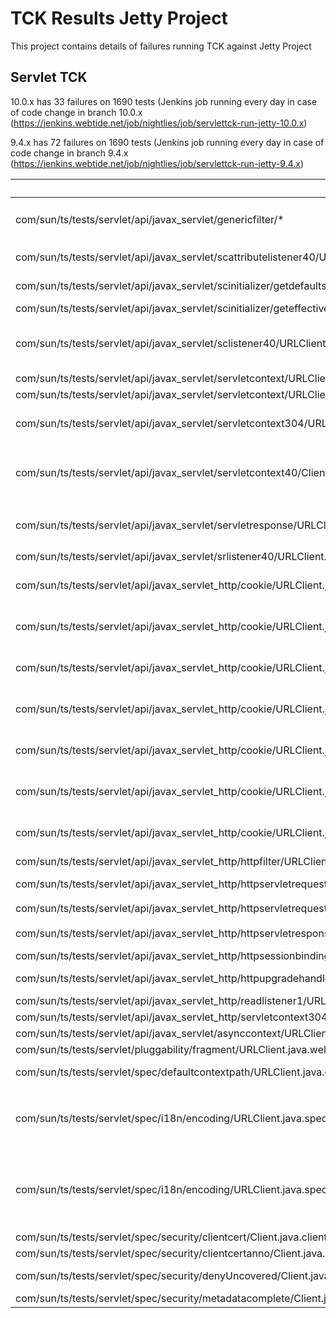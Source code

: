 TCK Results Jetty Project
=====================
This project contains details of failures running TCK against Jetty Project

Servlet TCK
---------------------

10.0.x has 33 failures on 1690 tests (Jenkins job running every day in case of code change in branch 10.0.x (https://jenkins.webtide.net/job/nightlies/job/servlettck-run-jetty-10.0.x)

9.4.x has 72 failures on 1690 tests (Jenkins job running every day in case of code change in branch 9.4.x (https://jenkins.webtide.net/job/nightlies/job/servlettck-run-jetty-9.4.x)


| Failures | Cause | 9.4.x | 10.0.x | Github issue |
|----------|-------|-------|--------|--------------|
| com/sun/ts/tests/servlet/api/javax_servlet/genericfilter/*          | Caused by: java.lang.ClassNotFoundException: javax.servlet.GenericFilter | Servlet 4.0 specs 8 failure | 1 failure to investigate :question: |
| com/sun/ts/tests/servlet/api/javax_servlet/scattributelistener40/URLClient.java#defaultMethodsTest | java.lang.AbstractMethodError: com.sun.ts.tests.servlet.api.javax_servlet.scattributelistener40.SCAttributeListener40.attributeAdded(Ljavax/servlet/ServletContextAttributeEvent;)V | Servlet 4.0 Specs 1 failure | :white_check_mark: |
| com/sun/ts/tests/servlet/api/javax_servlet/scinitializer/getdefaultsessiontrackingmodes/URLClient.java#getDefaultSessionTrackingModes | Exception (UnsupportedOperationException) not throw (https://javaee.github.io/javaee-spec/javadocs/javax/servlet/ServletContext.html#getDefaultSessionTrackingModes--) | 1 test | 1 test |
| com/sun/ts/tests/servlet/api/javax_servlet/scinitializer/geteffectivesessiontrackingmodes/URLClient.java#getEffectiveSessionTrackingModes | Exception (UnsupportedOperationException) not throw | 1 test | 1 test |
| com/sun/ts/tests/servlet/api/javax_servlet/sclistener40/URLClient.java#defaultMethodsTest | java.lang.AbstractMethodError () | Servlet 4.0 ServletContextListener has default methods but not in 3.1 | :white_check_mark: |
| com/sun/ts/tests/servlet/api/javax_servlet/servletcontext/URLClient.java#GetMajorVersionTest | 4 expected but return 3 | Servlet 4.0 Specs |  :white_check_mark: Fixed | (https://github.com/eclipse/jetty.project/issues/4222) |
| com/sun/ts/tests/servlet/api/javax_servlet/servletcontext/URLClient.java#GetMinorVersionTest | 0 expected but return 1 | Servlet 4.0 Specs |  :white_check_mark: Fixed | (https://github.com/eclipse/jetty.project/issues/4222) |
| com/sun/ts/tests/servlet/api/javax_servlet/servletcontext304/URLClient.java#addListenerTest | No IAE, ServletContext #createListener must IllegalArgumentException - if the specified EventListener class does not implement any of the ServletContextListener,ServletContextAttributeListener, ServletRequestListener, ServletRequestAttributeListener, HttpSessionAttributeListener, HttpSessionIdListener, orHttpSessionListener interfaces. ServletContextHandler#createListener is used to create more type of listener... | 1 test | 1 test |
| com/sun/ts/tests/servlet/api/javax_servlet/servletcontext40/Client.java | NoSuchMethodError | Servlet 4.0 specs 12 failure | 12 failure to investigate :question: |
| com/sun/ts/tests/servlet/api/javax_servlet/servletresponse/URLClient.java#getContentTypeNull2Test | Servlet verifies content-type is being re-set by programmer and character encoding setting does not change. Not clear Test code do ``` response.setContentType("text/html;charset=Shift_Jis"); response.setContentType("text/xml"); String actual_encoding = response.getCharacterEncoding(); String actual_type = response.getContentType(); Expected is: Actual_type == "text/html;charset=Shift_Jis" ``` | 1 failure | 1 failure |
| com/sun/ts/tests/servlet/api/javax_servlet/srlistener40/URLClient.java#defaultMethodsTest | Servlet 4.0 Interface with default method | Servlet 4.0 Specs | :white_check_mark: |
| com/sun/ts/tests/servlet/api/javax_servlet_http/cookie/URLClient.java#getDomainTest | Cookie: $Version="1"; name1="value1"; $Path="/servlet_jsh_cookie_web"; $Domain="localhost" cookie.getDomain null | Setup compliance mode | Setup compliance mode |
| com/sun/ts/tests/servlet/api/javax_servlet_http/cookie/URLClient.java#getPathTest | Cookie: $Version="1"; name1="value1"; $Path="/servlet_jsh_cookie_web"; $Domain="localhost" cookie.getPath null | Setup compliance mode | Setup compliance mode |
| com/sun/ts/tests/servlet/api/javax_servlet_http/cookie/URLClient.java#getVersionTest | Cookie: $Version="1"; name1="value1"; $Path="/servlet_jsh_cookie_web"; $Domain="localhost" : cookie.getVersion -> 0 (not 1) | Setup compliance mode | Setup compliance mode |
| com/sun/ts/tests/servlet/api/javax_servlet_http/cookie/URLClient.java#setMaxAgeNegativeTest | Version=1 missing | Setup compliance mode | Setup compliance mode |
| com/sun/ts/tests/servlet/api/javax_servlet_http/cookie/URLClient.java#setMaxAgePositiveTest | Version=1 missing | Setup compliance mode | Setup compliance mode |
| com/sun/ts/tests/servlet/api/javax_servlet_http/cookie/URLClient.java#setMaxAgeZeroTest | Version=1 missing | Setup compliance mode | Setup compliance mode |
| com/sun/ts/tests/servlet/api/javax_servlet_http/cookie/URLClient.java#setPathTest | Version=1 Missing in response headers | 1 test | Setup compliance mode |
| com/sun/ts/tests/servlet/api/javax_servlet_http/httpfilter/URLClient.java#dofilterTest | Servlet 4.0 Interface | Servlet 4.0 Specs | :white_check_mark: |
| com/sun/ts/tests/servlet/api/javax_servlet_http/httpservletrequest40/Client.java#** | Servlet 4.0 Specs | Servlet 4.0 Specs 11 failure | 9 failures :question: |
| com/sun/ts/tests/servlet/api/javax_servlet_http/httpservletrequestwrapper/URLClient.java#changeSessionIDTest1 | NPE weird test. code request.getSession(false).getAttribute(attrName_OLD)) Trying accessing an attribute which is never set... | :question: | :question: |
| com/sun/ts/tests/servlet/api/javax_servlet_http/httpservletresponse40/Client.java#* |  Servlet 4.0 Specs | Servlet 4.0 Specs 3 failure | 3 failures :question: |
| com/sun/ts/tests/servlet/api/javax_servlet_http/httpsessionbindinglistener40/URLClient.java#defaultMethodsTest | Servlet 4.0 Interface with default method | Servlet 4.0 Specs | :white_check_mark: |
| com/sun/ts/tests/servlet/api/javax_servlet_http/httpupgradehandler/URLClient.java#upgradeTest | HttpServletRequest.upgrade not supported | Not supported | Not supported |
| com/sun/ts/tests/servlet/api/javax_servlet_http/readlistener1/URLClient.java#nioInputTest2 | ServletInputStream.setReadListener should throw ISE if request not upgraded nor async started | 1 test | 1 test |
| com/sun/ts/tests/servlet/api/javax_servlet_http/servletcontext304/URLClient.java#addListenerTest | ContextHandler fix addProgrammaticListener do not add the Listener ServletContext.addListener | 1 test | 1 test |
| com/sun/ts/tests/servlet/api/javax_servlet/asynccontext/URLClient.java.forwardTest1 | Incorrect header order sequence when starting async | 1 test | 1 test | |
| com/sun/ts/tests/servlet/pluggability/fragment/URLClient.java.welcomefileTest | web-fragment defining a servlet in <welcome-file-list> servlet is not invoked when invoking / | 1 test | 1 test |
| com/sun/ts/tests/servlet/spec/defaultcontextpath/URLClient.java.getDefaultContextPathTest |  Servlet 4.0 Specs | Servlet 4.0 Specs 1 failure | :white_check_mark: |
| com/sun/ts/tests/servlet/spec/i18n/encoding/URLClient.java.spec2Test | response.setContentType("text/html"); response.getCharacterEncoding() != "iso-8859-1",  with  ``` <locale-encoding-mapping-list> <locale-encoding-mapping> <locale>ja</locale> <encoding>euc-jp</encoding> </locale-encoding-mapping> <locale-encoding-mapping> <locale>zh_CN</locale> <encoding>gb18030</encoding> </locale-encoding-mapping> </locale-encoding-mapping-list> ```, response.setLocale(Locale.CHINA); response.getCharacterEncoding() != gb18030; response.setContentType("text/html"); response.getCharacterEncoding() != gb18030 | 1 failure | 1 failure |
| com/sun/ts/tests/servlet/spec/i18n/encoding/URLClient.java.spec3Test | expected iso-8859-1 // setContentType should set character encoding response.setContentType("text/html"); actual[0] = response.getCharacterEncoding(); // committing should freeze the character encoding response.flushBuffer(); actual[1] = response.getCharacterEncoding(); // setCharacterEncoding should no longer be able to change the encoding response.setCharacterEncoding("utf-8"); actual[2] = response.getCharacterEncoding(); // setLocale should not override explicit character encoding request response.setLocale(Locale.JAPAN); actual[3] = response.getCharacterEncoding(); // getWriter should freeze the character encoding PrintWriter pw = response.getWriter(); actual[4] = response.getCharacterEncoding(); | 1 failure | 1 failure |
| com/sun/ts/tests/servlet/spec/security/clientcert/Client.java.clientCertTest | test in https | 1 failure | 1 failure |
| com/sun/ts/tests/servlet/spec/security/clientcertanno/Client.java.clientCertTest | test in https | 1 failure | 1 failure |    
| com/sun/ts/tests/servlet/spec/security/denyUncovered/Client.java.* | the TCK test is deployed with a war named `servlet_sec_denyUncovered_web.war` so the default path is `/servlet_sec_denyUncovered_web` but TCK tests are targeting context path `servlet_sec_denyUncovered` | 5 failure | 5 failure | TCK bug https://github.com/eclipse-ee4j/jakartaee-tck/issues/45 |
| com/sun/ts/tests/servlet/spec/security/metadatacomplete/Client.java.test5 | | | | 
  


 




  


